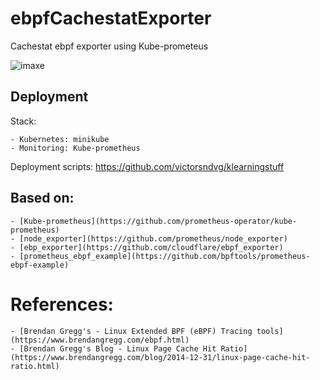 # ebpfCachestatExporter
Cachestat ebpf exporter using Kube-prometeus 

![imaxe](https://user-images.githubusercontent.com/6474985/179368744-3c3c977d-26b7-4131-a882-78bf721f655e.png)


## Deployment

Stack:

    - Kubernetes: minikube
    - Monitoring: Kube-prometheus
    
Deployment scripts: https://github.com/victorsndvg/klearningstuff

## Based on:

    - [Kube-prometheus](https://github.com/prometheus-operator/kube-prometheus)
    - [node_exporter](https://github.com/prometheus/node_exporter)
    - [ebp_exporter](https://github.com/cloudflare/ebpf_exporter)
    - [prometheus_ebpf_example](https://github.com/bpftools/prometheus-ebpf-example)
    
# References:

    - [Brendan Gregg's - Linux Extended BPF (eBPF) Tracing tools](https://www.brendangregg.com/ebpf.html)
    - [Brendan Gregg's Blog - Linux Page Cache Hit Ratio](https://www.brendangregg.com/blog/2014-12-31/linux-page-cache-hit-ratio.html)

    
